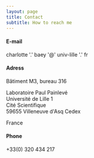 ```yaml
---
layout: page
title: Contact
subtitle: How to reach me
---
```


#### E-mail
charlotte '.' baey '@' univ-lille '.' fr

#### Adress
Bâtiment M3, bureau 316

Laboratoire Paul Painlevé  
Université de Lille 1  
Cité Scientifique  
59655 Villeneuve d'Asq Cedex  

France

#### Phone
+33(0) 320 434 217 
